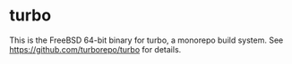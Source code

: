 # turbo

This is the FreeBSD 64-bit binary for turbo, a monorepo build system. See https://github.com/turborepo/turbo for details.
